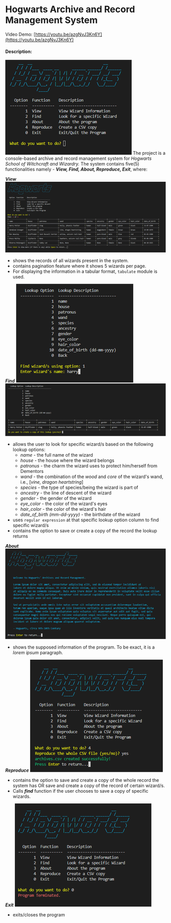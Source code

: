 # Hogwarts Archive and Record Management System
Video Demo:  [https://youtu.be/azgNvJ3Kn6Y](https://youtu.be/azgNvJ3Kn6Y)

#### Description:
![main menu](/screenshots/main_menu.png)
The project is a console-based archive and record management system for *Hogwarts School of Witchcraft and Wizardry.*
The system contains five(5) functionalities namely - ***View, Find, About, Reproduce, Exit***, where:

***View*** 
![main menu](/screenshots/view.png)
- shows the records of all wizards present in the system. 
- contains pagination feature where it shows 5 wizards per page.
- For displaying the information in a tabular format, `tabulate` module is used.

***Find***
![main menu](/screenshots/find_1.png)
![main menu](/screenshots/find_2.png)
- allows the user to look for specific wizard/s based on the following lookup options:
    - *name* - the full name of the wizard
    - *house* - the house where the wizard belongs
    - *patronus* - the charm the wizard uses to protect him/herself from Dementors 
    - *wand* - the combination of the *wood* and *core* of the wizard's wand, i.e., [*vine, dragon heartstring*]
    - *species* - the type of species/being the wizard is part of
    - *ancestry* - the line of descent of the wizard 
    - *gender* - the gender of the wizard
    - *eye_color* - the color of the wizard's eyes
    - *hair_color* - the color of the wizard's hair
    - *date_of_birth (mm-dd-yyyy)* - the birthdate of the wizard
- uses `regular expression` at that specific lookup option column to find specific wizard/s
- contains the option to save or create a copy of the record the lookup returns

***About***
![main menu](/screenshots/about.png)
- shows the supposed information of the program. To be exact, it is a *lorem ipsum* paragraph.

***Reproduce***
![main menu](/screenshots/reproduce.png)
- contains the option to save and create a copy of the whole record the system has OR save and create a copy of the record of certain wizard/s.
- Calls ***find*** function if the user chooses to save a copy of specific wizards.

***Exit***
![main menu](/screenshots/exit.png)
- exits/closes the program
